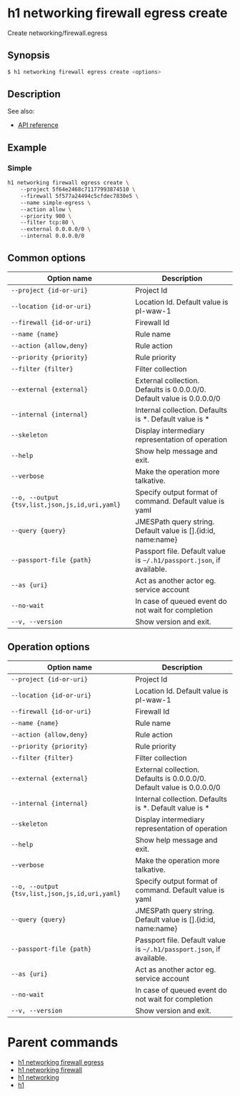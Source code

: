 
# h1 networking firewall egress create

Create networking/firewall.egress

## Synopsis

```bash
$ h1 networking firewall egress create <options>
```

## Description

See also:

* [API reference](https://api.hyperone.com/v2/docs#operation/networking_project_firewall_egress_create)

## Example


### Simple

```bash
h1 networking firewall egress create \ 
	--project 5f64e2468c71177993874510 \ 
	--firewall 5f577a24494c5cfdec7830e5 \ 
	--name simple-egress \ 
	--action allow \ 
	--priority 900 \ 
	--filter tcp:80 \ 
	--external 0.0.0.0/0 \ 
	--internal 0.0.0.0/0
```

## Common options

| Option name                                        | Description                                                              |
| -------------------------------------------------- | ------------------------------------------------------------------------ |
| ```--project {id-or-uri}```                        | Project Id                                                               |
| ```--location {id-or-uri}```                       | Location Id. Default value is pl-waw-1                                   |
| ```--firewall {id-or-uri}```                       | Firewall Id                                                              |
| ```--name {name}```                                | Rule name                                                                |
| ```--action {allow,deny}```                        | Rule action                                                              |
| ```--priority {priority}```                        | Rule priority                                                            |
| ```--filter {filter}```                            | Filter collection                                                        |
| ```--external {external}```                        | External collection. Defaults is 0.0.0.0/0. Default value is 0.0.0.0/0   |
| ```--internal {internal}```                        | Internal collection. Defaults is *. Default value is *                   |
| ```--skeleton```                                   | Display intermediary representation of operation                         |
| ```--help```                                       | Show help message and exit.                                              |
| ```--verbose```                                    | Make the operation more talkative.                                       |
| ```--o, --output {tsv,list,json,js,id,uri,yaml}``` | Specify output format of command. Default value is yaml                  |
| ```--query {query}```                              | JMESPath query string. Default value is [].\{id:id, name:name\}          |
| ```--passport-file {path}```                       | Passport file. Default value is ```~/.h1/passport.json```, if available. |
| ```--as {uri}```                                   | Act as another actor eg. service account                                 |
| ```--no-wait```                                    | In case of queued event do not wait for completion                       |
| ```--v, --version```                               | Show version and exit.                                                   |

## Operation options

| Option name                                        | Description                                                              |
| -------------------------------------------------- | ------------------------------------------------------------------------ |
| ```--project {id-or-uri}```                        | Project Id                                                               |
| ```--location {id-or-uri}```                       | Location Id. Default value is pl-waw-1                                   |
| ```--firewall {id-or-uri}```                       | Firewall Id                                                              |
| ```--name {name}```                                | Rule name                                                                |
| ```--action {allow,deny}```                        | Rule action                                                              |
| ```--priority {priority}```                        | Rule priority                                                            |
| ```--filter {filter}```                            | Filter collection                                                        |
| ```--external {external}```                        | External collection. Defaults is 0.0.0.0/0. Default value is 0.0.0.0/0   |
| ```--internal {internal}```                        | Internal collection. Defaults is *. Default value is *                   |
| ```--skeleton```                                   | Display intermediary representation of operation                         |
| ```--help```                                       | Show help message and exit.                                              |
| ```--verbose```                                    | Make the operation more talkative.                                       |
| ```--o, --output {tsv,list,json,js,id,uri,yaml}``` | Specify output format of command. Default value is yaml                  |
| ```--query {query}```                              | JMESPath query string. Default value is [].\{id:id, name:name\}          |
| ```--passport-file {path}```                       | Passport file. Default value is ```~/.h1/passport.json```, if available. |
| ```--as {uri}```                                   | Act as another actor eg. service account                                 |
| ```--no-wait```                                    | In case of queued event do not wait for completion                       |
| ```--v, --version```                               | Show version and exit.                                                   |

# Parent commands

* [h1 networking firewall egress](./../README.md)
* [h1 networking firewall](./../../README.md)
* [h1 networking](./../../../README.md)
* [h1](./../../../../README.md)
